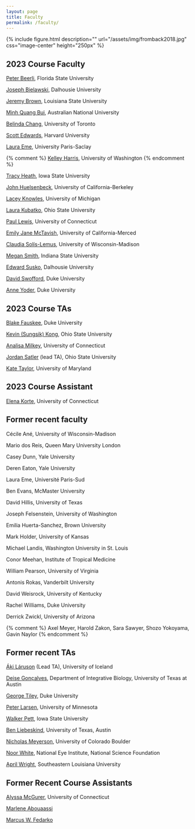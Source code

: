 ```yaml
---
layout: page
title: Faculty
permalink: /faculty/
---
```

{% include figure.html description="" url="/assets/img/fromback2018.jpg" css="image-center" height="250px" %}
## 2023 Course Faculty

[Peter Beerli](/faculty-beerli/), Florida State University

[Joseph Bielawski](/faculty-bielawski/), Dalhousie University

[Jeremy Brown](/faculty-brown/), Louisiana State University

[Minh Quang Bui](/faculty-bui/), Australian National University

[Belinda Chang](/faculty-chang/), University of Toronto

[Scott Edwards](/faculty-edwards/), Harvard University

[Laura Eme](/faculty-eme/), University Paris-Saclay

{% comment %}
[Kelley Harris](/faculty-harris/), University of Washington
{% endcomment %}

[Tracy Heath](/faculty-heath/), Iowa State University

[John Huelsenbeck](/faculty-huelsenbeck/), University of California-Berkeley

[Lacey Knowles](/faculty-knowles/), University of Michigan

[Laura Kubatko](/faculty-kubatko/), Ohio State University

[Paul Lewis](/faculty-lewis/), University of Connecticut

[Emily Jane McTavish](/faculty-mctavish/), University of California-Merced

[Claudia Solís-Lemus](/faculty-solis-lemus/), University of Wisconsin-Madison

[Megan Smith](/faculty-smith/), Indiana State University

[Edward Susko](/faculty-susko/), Dalhousie University

[David Swofford](/faculty-swofford/), Duke University

[Anne Yoder](/faculty-yoder/), Duke University

## 2023 Course TAs

[Blake Fauskee](/faculty-fauskee/), Duke University

[Kevin (Sungsik) Kong](/faculty-kong/), Ohio State University

[Analisa Milkey](/faculty-milkey/), University of Connecticut

[Jordan Satler](/faculty-satler/) (lead TA), Ohio State University

[Kate Taylor](/faculty-taylor/), University of Maryland

## 2023 Course Assistant

[Elena Korte](/course-assistant-korte/), University of Connecticut

## Former recent faculty

Cécile Ané, University of Wisconsin-Madison

Mario dos Reis, Queen Mary University London

Casey Dunn, Yale University

Deren Eaton, Yale University

Laura Eme, Université Paris-Sud

Ben Evans, McMaster University

David Hillis, University of Texas

Joseph Felsenstein, University of Washington

Emilia Huerta-Sanchez, Brown University

Mark Holder, University of Kansas

Michael Landis, Washington University in St. Louis

Conor Meehan, Institute of Tropical Medicine

William Pearson, University of Virginia

Antonis Rokas, Vanderbilt University

David Weisrock, University of Kentucky

Rachel Williams, Duke University

Derrick Zwickl, University of Arizona

{% comment %}
Axel Meyer, Harold Zakon, Sara Sawyer, Shozo Yokoyama, Gavin Naylor
{% endcomment %}

## Former recent TAs

[Áki Láruson](/faculty-laruson/) (Lead TA), University of Iceland

[Deise Gonçalves](/faculty-goncalves/), Department of Integrative Biology, University of Texas at Austin

[George Tiley](http://yoderlab.org/people/current-lab-members/george-tiley/), Duke University

[Peter Larsen](https://vetmed.umn.edu/bio/college-of-veterinary-medicine/peter-larsen), University of Minnesota

[Walker Pett](http://willpett.github.io), Iowa State University

[Ben Liebeskind](https://sites.cns.utexas.edu/raldrich/people/ben-leibeskind), University of Texas, Austin

[Nicholas Meyerson](https://scholar.google.com/citations?user=2nWxzoYAAAAJ&hl=en), University of Colorado Boulder

[Noor White](http://www.noorwhite.com), National Eye Institute, National Science Foundation

[April Wright](http://www.southeastern.edu/acad_research/depts/biol/faculty/directory/wright.html), Southeastern Louisiana University

## Former Recent Course Assistants

[Alyssa McGurer](/course-assistant/), University of Connecticut

[Marlene Abouaassi](https://j.p.gogarten.uconn.edu/personnel.htm#Current)

[Marcus W. Fedarko](https://fedarko.github.io)



